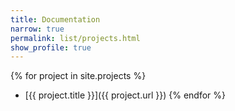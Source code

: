 ```yaml
---
title: Documentation
narrow: true
permalink: list/projects.html
show_profile: true
---
```


{% for project in site.projects %}
- [{{ project.title }}]({{ project.url }})
{% endfor %}
